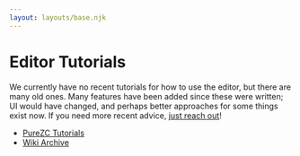 ```yaml
---
layout: layouts/base.njk
---
```


# Editor Tutorials

We currently have no recent tutorials for how to use the editor, but there are many old ones. Many features have been added since these were written; UI would have changed, and perhaps better approaches for some things exist now. If you need more recent advice, [just reach out](/community/)!

- [PureZC Tutorials](https://www.purezc.net/forums/index.php?showforum=152)
- [Wiki Archive](https://web.archive.org/web/20210910193102/https://zeldaclassic.com/wiki)
